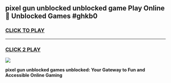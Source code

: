 
## pixel gun unblocked unblocked game Play Online 👋 Unblocked Games #ghkb0
<h3>
<a href="https://premium.freeplayer.one?title=pixel_gun_unblocked&ref=21F">CLICK TO PLAY</a></h3>
<hr>

<h3>
<a href="https://premium.freeplayer.one?title=pixel_gun_unblocked&ref=21F">CLICK 2 PLAY</a>
  
</h3>

<a href="https://premium.freeplayer.one?title=pixel_gun_unblocked&ref=21F/"><img src="https://clearcache.store/games.png"></a>


**pixel gun unblocked games unblocked: Your Gateway to Fun and Accessible Online Gaming**
